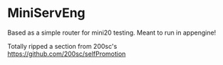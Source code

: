 # MiniServEng
Based as a simple router for mini20 testing.
Meant to run in appengine!


Totally ripped a section from 200sc's https://github.com/200sc/selfPromotion